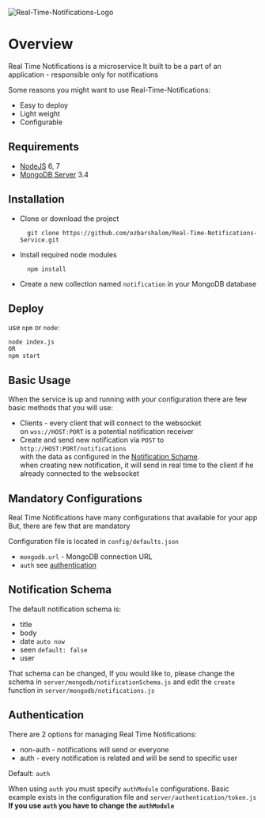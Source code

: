 ![Real-Time-Notifications-Logo](https://cloud.githubusercontent.com/assets/12782508/26573221/99fd8eb8-4525-11e7-8ffb-6e93c6c80561.jpg)

# Overview

Real Time Notifications is a microservice
It built to be a part of an application - responsible only for notifications

Some reasons you might want to use Real-Time-Notifications:
* Easy to deploy
* Light weight
* Configurable


## Requirements
* [NodeJS](https://nodejs.org/en/download/) 6, 7
* [MongoDB Server](https://www.mongodb.com/download-center) 3.4

## Installation

* Clone or download the project
   
        git clone https://github.com/ozbarshalom/Real-Time-Notifications-Service.git

* Install required node modules

        npm install
    
* Create a new collection named `notification` in your MongoDB database
    
## Deploy

use `npm` or `node`:

    node index.js
    OR
    npm start
    
## Basic Usage

When the service is up and running with your configuration there are few basic methods that you will use:
* Clients - every client that will connect to the websocket <br>
on `wss://HOST:PORT` is a potential notification receiver
* Create and send new notification via `POST` to `http://HOST:PORT/notifications` <br>
with the data as configured in the [Notification Schame](#notification-schema). <br>
when creating new notification, it will send in real time to the client if he already connected to the websocket

## Mandatory Configurations

Real Time Notifications have many configurations that available for your app
But, there are few that are mandatory

Configuration file is located in `config/defaults.json`

* `mongodb.url` - MongoDB connection URL
* `auth` see [authentication](#authentication)

## Notification Schema

The default notification schema is:
* title
* body
* date `auto now`
* seen `default: false`
* user

That schema can be changed,
If you would like to, please change the schema in `server/mongodb/notificationSchema.js` and edit the `create` function in `server/mongodb/notifications.js`

## Authentication
There are 2 options for managing Real Time Notifications:
* non-auth - notifications will send or everyone
* auth - every notification is related and will be send to specific user

Default: `auth`

When using `auth` you must specify `authModule` configurations.
Basic example exists in the configuration file and `server/authentication/token.js`
<br><b> If you use `auth` you have to change the `authModule` </b>
